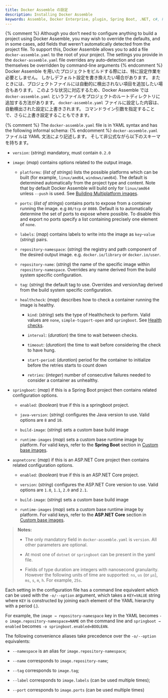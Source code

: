 ```yaml
---
title: Docker Assemble の設定
description: Installing Docker Assemble
keywords: Assemble, Docker Enterprise, plugin, Spring Boot, .NET, c#, F#
---
```


{% comment %}
Although you don’t need to configure anything to build a project using Docker Assemble, you may wish to  override the defaults, and in some cases, add fields that weren’t automatically detected from the project file. To support this, Docker Assemble allows you to add a file `docker-assemble.yaml` to the root of your project. The settings you provide in the `docker-assemble.yaml` file overrides any auto-detection and can themselves be overridden by command-line arguments
{% endcomment %}
Docker Assemble を用いたプロジェクトをビルドする際には、特に設定作業を必要としません。
しかしデフォルト設定を書き換えたい場合があります。
またときには、プロジェクトファイルには自動的に検出されない項目を追加したい場合もあります。
このような状況に対応するため、Docker Assemble では `docker-assemble.yaml` というファイルをプロジェクトのルートディレクトリに追加する方法があります。
`docker-assemble.yaml` ファイルに設定した内容は、自動検出された設定に上書きされます。
コマンドライン引数を指定することで、さらに上書き設定することもできます。

{% comment %}
The `docker-assemble.yaml` file is in YAML syntax and has the following informal schema:
{% endcomment %}
`docker-assemble.yaml` ファイルは YAML 文法により記述します。
そして非公式ながら以下のスキーマを持ちます。

- `version`: (_string_) mandatory, must contain `0.2.0`

- `image`: (_map_) contains options related to the output image.

    - `platforms`: (_list of strings_) lists the possible platforms which can be built (for example, `linux/amd64`, `windows/amd64`). The default is determined automatically from the project type and content. Note that by default Docker Assemble will build only for `linux/amd64` unless `--push` is used. See [Building Multiplatform images](/assemble/images/#multi-platform-images).

    - `ports`: (_list of strings_) contains ports to expose from a container running the image. e.g `80/tcp` or `8080`. Default is to automatically determine the set of ports to expose where possible. To disable this and export no ports specify a list containing precisely one element of `none`.

    - `labels`: (_map_) contains labels to write into the image as `key`-`value` (_string_) pairs.

    - `repository-namespace`: (_string_) the registry and path component of the desired output image. e.g. `docker.io/library` or `docker.io/user`.

    - `repository-name`: (_string_) the name of the specific image within `repository-namespace`. Overrides any name derived from the build system specific configuration.

    - `tag`: (_string_) the default tag to use. Overrides and version/tag derived from the build system specific configuration.

    - `healthcheck`: (_map_) describes how to check a container running the image is healthy.

        - `kind`: (_string_) sets the type of Healthcheck to perform. Valid values are `none`, `simple-tcpport-open` and `springboot`. See [Health checks](/assemble/images/#health-checks).

        - `interval`: (_duration_) the time to wait between checks.

        - `timeout`: (_duration_) the time to wait before considering the check to have hung.

        - `start-period`: (_duration_) period for the container to initialize before the retries starts to count down

        - `retries`: (_integer_) number of consecutive failures needed to consider a container as unhealthy.

- `springboot`: (_map_) if this is a Spring Boot project then contains related configuration options.

    - `enabled`: (_boolean_) true if this is a springboot project.

    - `java-version`: (_string_) configures the Java version to use. Valid options are `8` and `10`.

    - `build-image`: (_string_) sets a custom base build image

    - `runtime-images` (_map_) sets a custom base runtime image by platform. For valid keys, refer to the **Spring Boot** section in [Custom base images](/assemble/images/#custom-base-images).

- `aspnetcore`: (_map_) if this is an ASP.NET Core project then contains related configuration options.

    - `enabled`: (_boolean_) true if this is an ASP.NET Core project.

    - `version`: (_string_) configures the ASP.NET Core version to use. Valid options are `1.0`, `1.1`, `2.0` and `2.1`.

    - `build-image`: (_string_) sets a custom base build image

    - `runtime-images` (_map_) sets a custom base runtime image by platform. For valid keys, refer to the **ASP.NET Core** section in [Custom base images](/assemble/images/#custom-base-images).

> **Notes:**
>
> - The only mandatory field in `docker-assemble.yaml` is `version`. All other parameters are optional.
>
> - At most one of `dotnet` or `springboot` can be present in the yaml file.
>
> - Fields of type duration are integers with nanosecond granularity. However the following units of time are supported: `ns`, `us` (or `µs`), `ms`, `s`, `m`, `h`. For example, `25s`.

Each setting in the configuration file has a command line equivalent which can be used with the `-o/--option` argument, which takes a `KEY=VALUE` string where `KEY` is constructed by joining each element of the YAML hierarchy with a period (.).

For example,  the `image → repository-namespace` key in the YAML becomes `-o image.repository-namespace=NAME` on the command line and `springboot → enabled` becomes `-o springboot.enabled=BOOLEAN`.

The following convenience aliases take precedence over the `-o/--option` equivalents:

- `--namespace` is an alias for `image.repository-namespace`;

- `--name` corresponds to `image.repository-name`;

- `--tag` corresponds to `image.tag`;

- `--label` corresponds to `image.labels` (can be used multiple times);

- `--port` corresponds to `image.ports` (can be used multiple times)
